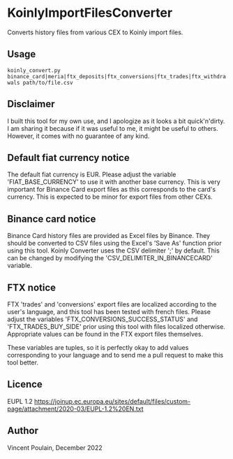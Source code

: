 # KoinlyImportFilesConverter
Converts history files from various CEX to Koinly import files.

## Usage
`koinly_convert.py binance_card|meria|ftx_deposits|ftx_conversions|ftx_trades|ftx_withdrawals path/to/file.csv`

## Disclaimer
I built this tool for my own use, and I apologize as it looks a bit quick'n'dirty. 
I am sharing it because if it was useful to me, it might be useful to others. However, it comes with no guarantee of any kind.

## Default fiat currency notice
The default fiat currency is EUR. Please adjust the variable 'FIAT_BASE_CURRENCY' to use it with another base currency. 
This is very important for Binance Card export files as this corresponds to the card's currency. This is expected to be minor for export files from other CEXs.

## Binance card notice
Binance Card history files are provided as Excel files by Binance. They should be converted to CSV files using the Excel's 'Save As' function prior using this tool. 
Koinly Converter uses the CSV delimiter ';' by default. This can be changed by modifying the 'CSV_DELIMITER_IN_BINANCECARD' variable.

## FTX notice
FTX 'trades' and 'conversions' export files are localized according to the user's language, and this tool has been tested with french files. Please adjust the variables 'FTX_CONVERSIONS_SUCCESS_STATUS' and 'FTX_TRADES_BUY_SIDE' prior using this tool with files localized otherwise. Appropriate values can be found in the FTX export files themselves.

These variables are tuples, so it is perfectly okay to add values corresponding to your language and to send me a pull request to make this tool better.

## Licence
EUPL 1.2 https://joinup.ec.europa.eu/sites/default/files/custom-page/attachment/2020-03/EUPL-1.2%20EN.txt

## Author
Vincent Poulain, December 2022
